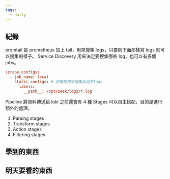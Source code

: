 ```yaml
---
tags:
  - daily
---
```

## 紀錄
promtail 是 prometheus 加上 tail，用來搜集 logs，只要向下面那樣寫 logs 就可以搜集的樣子。
Service Discovery
用來決定要搜集哪些 log，也可以有多個 jobs。
```promtail.conf
scrape_configs:
  - job_name: local
    static_configs: # 好像是用來搜集本地的logs
      labels: 
        __path__: /opt/zeek/logs/*.log
```

Pipeline
將資料傳送給 loki 之前還會有 4 種 Stages 可以自由搭配，目的是進行額外的處理。
1. Parsing stages
2. Transform stages
3. Action stages
4. Filtering stages
## 學到的東西

## 明天要看的東西
